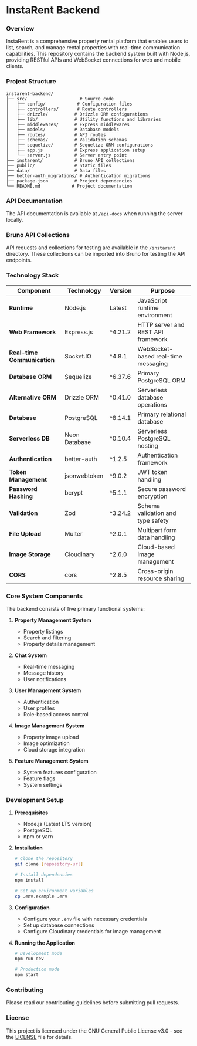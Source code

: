 # InstaRent Backend

### Overview
InstaRent is a comprehensive property rental platform that enables users to list, search, and manage rental properties with real-time communication capabilities. This repository contains the backend system built with Node.js, providing RESTful APIs and WebSocket connections for web and mobile clients.

### Project Structure
```
instarent-backend/
├── src/                    # Source code
│   ├── config/            # Configuration files
│   ├── controllers/       # Route controllers
│   ├── drizzle/          # Drizzle ORM configurations
│   ├── lib/              # Utility functions and libraries
│   ├── middlewares/      # Express middlewares
│   ├── models/           # Database models
│   ├── routes/           # API routes
│   ├── schemas/          # Validation schemas
│   ├── sequelize/        # Sequelize ORM configurations
│   ├── app.js            # Express application setup
│   └── server.js         # Server entry point
├── instarent/            # Bruno API collections
├── public/               # Static files
├── data/                 # Data files
├── better-auth_migrations/ # Authentication migrations
├── package.json          # Project dependencies
└── README.md            # Project documentation
```

### API Documentation
The API documentation is available at `/api-docs` when running the server locally.

### Bruno API Collections
API requests and collections for testing are available in the `/instarent` directory. These collections can be imported into Bruno for testing the API endpoints.

### Technology Stack

| Component                   | Technology    | Version | Purpose                             |
| --------------------------- | ------------- | ------- | ----------------------------------- |
| **Runtime**                 | Node.js       | Latest  | JavaScript runtime environment      |
| **Web Framework**           | Express.js    | ^4.21.2 | HTTP server and REST API framework  |
| **Real-time Communication** | Socket.IO     | ^4.8.1  | WebSocket-based real-time messaging |
| **Database ORM**            | Sequelize     | ^6.37.6 | Primary PostgreSQL ORM              |
| **Alternative ORM**         | Drizzle ORM   | ^0.41.0 | Serverless database operations      |
| **Database**                | PostgreSQL    | ^8.14.1 | Primary relational database         |
| **Serverless DB**           | Neon Database | ^0.10.4 | Serverless PostgreSQL hosting       |
| **Authentication**          | better-auth   | ^1.2.5  | Authentication framework            |
| **Token Management**        | jsonwebtoken  | ^9.0.2  | JWT token handling                  |
| **Password Hashing**        | bcrypt        | ^5.1.1  | Secure password encryption          |
| **Validation**              | Zod           | ^3.24.2 | Schema validation and type safety   |
| **File Upload**             | Multer        | ^2.0.1  | Multipart form data handling        |
| **Image Storage**           | Cloudinary    | ^2.6.0  | Cloud-based image management        |
| **CORS**                    | cors          | ^2.8.5  | Cross-origin resource sharing       |

### Core System Components

The backend consists of five primary functional systems:

1. **Property Management System**
   - Property listings
   - Search and filtering
   - Property details management

2. **Chat System**
   - Real-time messaging
   - Message history
   - User notifications

3. **User Management System**
   - Authentication
   - User profiles
   - Role-based access control

4. **Image Management System**
   - Property image upload
   - Image optimization
   - Cloud storage integration

5. **Feature Management System**
   - System features configuration
   - Feature flags
   - System settings

### Development Setup

1. **Prerequisites**
   - Node.js (Latest LTS version)
   - PostgreSQL
   - npm or yarn

2. **Installation**
   ```bash
   # Clone the repository
   git clone [repository-url]

   # Install dependencies
   npm install

   # Set up environment variables
   cp .env.example .env
   ```

3. **Configuration**
   - Configure your `.env` file with necessary credentials
   - Set up database connections
   - Configure Cloudinary credentials for image management

4. **Running the Application**
   ```bash
   # Development mode
   npm run dev

   # Production mode
   npm start
   ```

### Contributing
Please read our contributing guidelines before submitting pull requests.

### License
This project is licensed under the GNU General Public License v3.0 - see the [LICENSE](LICENSE) file for details.

